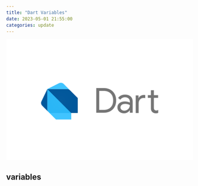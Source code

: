 ```yaml
---
title: "Dart Variables"
date: 2023-05-01 21:55:00
categories: update 
---
```

![logo_lockup_dart_horizontal.png](/assets/images/logos/logo_lockup_dart_horizontal.png)

## variables
